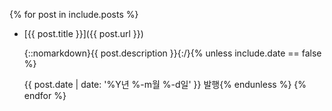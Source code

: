 {% for post in include.posts %}
- [{{ post.title }}]({{ post.url }})
    
    {::nomarkdown}{{ post.description }}{:/}{% unless include.date == false %}
    
    {{ post.date | date: '%Y년 %-m월 %-d일' }} 발행{% endunless %}
{% endfor %}